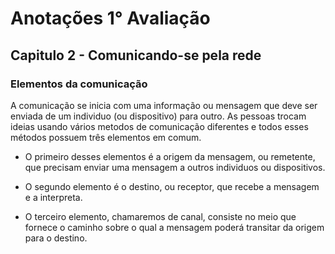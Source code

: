 # Anotações 1° Avaliação

## Capitulo 2 - Comunicando-se pela rede

### Elementos da comunicação

A comunicação se inicia com uma informação ou mensagem que deve ser enviada de um individuo (ou dispositivo) para outro. As pessoas trocam ideias usando vários metodos de comunicação diferentes e todos esses métodos possuem três elementos em comum.

* O primeiro desses elementos é a origem da mensagem, ou remetente, que precisam enviar uma mensagem a outros individuos ou dispositivos.

* O segundo elemento é o destino, ou receptor, que recebe a mensagem e a interpreta.

* O terceiro elemento, chamaremos de canal, consiste no meio que fornece o caminho sobre o qual a mensagem poderá transitar da origem para o destino.

